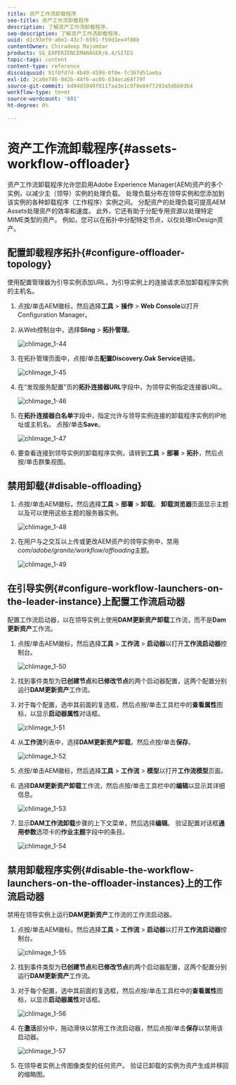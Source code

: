 ```yaml
---
title: 资产工作流卸载程序
seo-title: 资产工作流卸载程序
description: 了解资产工作流卸载程序。
seo-description: 了解资产工作流卸载程序。
uuid: d1c93ef9-a0e1-43c7-b591-f59d1ee4f88b
contentOwner: Chiradeep Majumdar
products: SG_EXPERIENCEMANAGER/6.4/SITES
topic-tags: content
content-type: reference
discoiquuid: 91f0fd7d-4b49-4599-8f0e-fc367d51aeba
exl-id: 2ca8e786-042b-44f6-ac60-834eca64f79f
source-git-commit: bd94d3949f0117aa3e1c9f0e84f7293a5d6b03b4
workflow-type: tm+mt
source-wordcount: '601'
ht-degree: 0%

---
```


# 资产工作流卸载程序{#assets-workflow-offloader}

资产工作流卸载程序允许您启用Adobe Experience Manager(AEM)资产的多个实例，以减少主（领导）实例的处理负载。 处理负载分布在领导实例和您添加到该实例的各种卸载程序（工作程序）实例之间。 分配资产的处理负载可提高AEM Assets处理资产的效率和速度。 此外，它还有助于分配专用资源以处理特定MIME类型的资产。 例如，您可以在拓扑中分配特定节点，以仅处理InDesign资产。

## 配置卸载程序拓扑{#configure-offloader-topology}

使用配置管理器为引导实例添加URL，为引导实例上的连接请求添加卸载程序实例的主机名。

1. 点按/单击AEM徽标，然后选择&#x200B;**工具** > **操作** > **Web Console**&#x200B;以打开Configuration Manager。
1. 从Web控制台中，选择&#x200B;**Sling** > **拓扑管理**。

   ![chlimage_1-44](assets/chlimage_1-44.png)

1. 在拓扑管理页面中，点按/单击&#x200B;**配置Discovery.Oak Service**&#x200B;链接。

   ![chlimage_1-45](assets/chlimage_1-45.png)

1. 在“发现服务配置”页的&#x200B;**拓扑连接器URL**&#x200B;字段中，为领导实例指定连接器URL。

   ![chlimage_1-46](assets/chlimage_1-46.png)

1. 在&#x200B;**拓扑连接器白名单**&#x200B;字段中，指定允许与领导实例连接的卸载程序实例的IP地址或主机名。 点按/单击&#x200B;**Save**。

   ![chlimage_1-47](assets/chlimage_1-47.png)

1. 要查看连接到领导实例的卸载程序实例，请转到&#x200B;**工具** > **部署** > **拓扑**，然后点按/单击群集视图。

## 禁用卸载{#disable-offloading}

1. 点按/单击AEM徽标，然后选择&#x200B;**工具** > **部署** > **卸载**。 **卸载浏览器**&#x200B;页面显示主题以及可以使用这些主题的服务器实例。

   ![chlimage_1-48](assets/chlimage_1-48.png)

1. 在用户与之交互以上传或更改AEM资产的领导实例中，禁用&#x200B;*com/adobe/granite/workflow/offloading*&#x200B;主题。

   ![chlimage_1-49](assets/chlimage_1-49.png)

## 在引导实例{#configure-workflow-launchers-on-the-leader-instance}上配置工作流启动器

配置工作流启动器，以在领导实例上使用&#x200B;**DAM更新资产卸载**&#x200B;工作流，而不是&#x200B;**Dam更新资产**&#x200B;工作流。

1. 点按/单击AEM徽标，然后选择&#x200B;**工具** > **工作流** > **启动器**&#x200B;以打开&#x200B;**工作流启动器**&#x200B;控制台。

   ![chlimage_1-50](assets/chlimage_1-50.png)

1. 找到事件类型为&#x200B;**已创建节点**&#x200B;和&#x200B;**已修改节点**&#x200B;的两个启动器配置，这两个配置分别运行&#x200B;**DAM更新资产**&#x200B;工作流。
1. 对于每个配置，选中其前面的复选框，然后点按/单击工具栏中的&#x200B;**查看属性**&#x200B;图标，以显示&#x200B;**启动器属性**&#x200B;对话框。

   ![chlimage_1-51](assets/chlimage_1-51.png)

1. 从&#x200B;**工作流**&#x200B;列表中，选择&#x200B;**DAM更新资产卸载**，然后点按/单击&#x200B;**保存**。

   ![chlimage_1-52](assets/chlimage_1-52.png)

1. 点按/单击AEM徽标，然后选择&#x200B;**工具** > **工作流** > **模型**&#x200B;以打开&#x200B;**工作流模型**&#x200B;页面。
1. 选择&#x200B;**DAM更新资产卸载**&#x200B;工作流，然后点按/单击工具栏中的&#x200B;**编辑**&#x200B;以显示其详细信息。

   ![chlimage_1-53](assets/chlimage_1-53.png)

1. 显示&#x200B;**DAM工作流卸载**&#x200B;步骤的上下文菜单，然后选择&#x200B;**编辑**。 验证配置对话框&#x200B;**通用参数**&#x200B;选项卡的&#x200B;**作业主题**&#x200B;字段中的条目。

   ![chlimage_1-54](assets/chlimage_1-54.png)

## 禁用卸载程序实例{#disable-the-workflow-launchers-on-the-offloader-instances}上的工作流启动器

禁用在领导实例上运行&#x200B;**DAM更新资产**&#x200B;工作流的工作流启动器。

1. 点按/单击AEM徽标，然后选择&#x200B;**工具** > **工作流** > **启动器**&#x200B;以打开&#x200B;**工作流启动器**&#x200B;控制台。

   ![chlimage_1-55](assets/chlimage_1-55.png)

1. 找到事件类型为&#x200B;**已创建节点**&#x200B;和&#x200B;**已修改节点**&#x200B;的两个启动器配置，这两个配置分别运行&#x200B;**DAM更新资产**&#x200B;工作流。
1. 对于每个配置，选中其前面的复选框，然后点按/单击工具栏中的&#x200B;**查看属性**&#x200B;图标，以显示&#x200B;**启动器属性**&#x200B;对话框。

   ![chlimage_1-56](assets/chlimage_1-56.png)

1. 在**激活**部分中，拖动滑块以禁用工作流启动器，然后点按/单击&#x200B;**保存**&#x200B;以禁用该启动器。

   ![chlimage_1-57](assets/chlimage_1-57.png)

1. 在领导者实例上传图像类型的任何资产。 验证已卸载的实例为资产生成并移回的缩略图。
